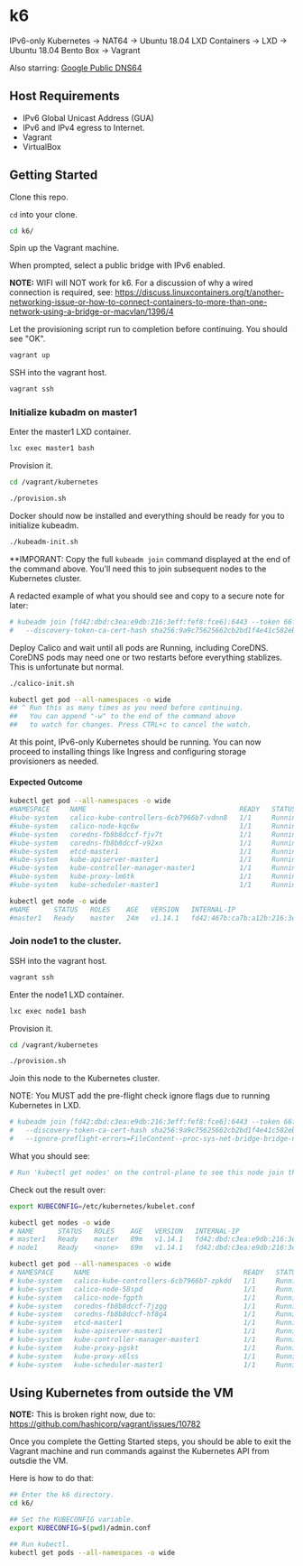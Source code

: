 # k6
IPv6-only Kubernetes -> NAT64 -> Ubuntu 18.04 LXD Containers -> LXD -> Ubuntu 18.04 Bento Box -> Vagrant

Also starring: [Google Public DNS64](https://developers.google.com/speed/public-dns/docs/dns64)

## Host Requirements

- IPv6 Global Unicast Address (GUA)
- IPv6 and IPv4 egress to Internet.
- Vagrant
- VirtualBox

## Getting Started

Clone this repo.

`cd` into your clone.

```bash
cd k6/
```

Spin up the Vagrant machine.

When prompted, select a public bridge with IPv6 enabled.

**NOTE:** WIFI will NOT work for k6. For a discussion of why a wired connection is required,
          see: https://discuss.linuxcontainers.org/t/another-networking-issue-or-how-to-connect-containers-to-more-than-one-network-using-a-bridge-or-macvlan/1396/4

Let the provisioning script run to completion before continuing. You should see "OK".

```bash
vagrant up
```

SSH into the vagrant host.

```bash
vagrant ssh
```

### Initialize kubadm on master1

Enter the master1 LXD container.

```bash
lxc exec master1 bash
```

Provision it.

```bash
cd /vagrant/kubernetes

./provision.sh
```

Docker should now be installed and everything should be ready for you to initialize kubeadm.

```bash
./kubeadm-init.sh
```

**IMPORANT: Copy the full `kubeadm join` command displayed at the end of the command above. You'll need this to join subsequent nodes to the Kubernetes cluster.

A redacted example of what you should see and copy to a secure note for later:

```bash
# kubeadm join [fd42:dbd:c3ea:e9db:216:3eff:fef8:fce6]:6443 --token 66fz78.abcabcabcabcabca \
#   --discovery-token-ca-cert-hash sha256:9a9c75625662cb2bd1f4e41c582eb635653384b321ff06fc3c99bd8a41281f69
```

Deploy Calico and wait until all pods are Running, including CoreDNS. CoreDNS pods may need one or two restarts before everything stablizes. This is unfortunate but normal.

```bash
./calico-init.sh

kubectl get pod --all-namespaces -o wide
## ^ Run this as many times as you need before continuing.
##   You can append "-w" to the end of the command above
##   to watch for changes. Press CTRL+c to cancel the watch.
```

At this point, IPv6-only Kubernetes should be running. You can now proceed to installing things like Ingress and configuring storage provisioners as needed.

#### Expected Outcome

```bash
kubectl get pod --all-namespaces -o wide
#NAMESPACE     NAME                                      READY   STATUS    RESTARTS   AGE   IP                                       NODE      NOMINATED NODE   READINESS GATES
#kube-system   calico-kube-controllers-6cb7966b7-vdnn8   1/1     Running   0          22m   fd2e:236d:b96f:b9d1::1:2840              master1   <none>           <none>
#kube-system   calico-node-kqc6w                         1/1     Running   0          22m   fd42:467b:ca7b:a12b:216:3eff:feb0:12af   master1   <none>           <none>
#kube-system   coredns-fb8b8dccf-fjv7t                   1/1     Running   1          23m   fd2e:236d:b96f:b9d1::1:2842              master1   <none>           <none>
#kube-system   coredns-fb8b8dccf-v92xn                   1/1     Running   1          23m   fd2e:236d:b96f:b9d1::1:2841              master1   <none>           <none>
#kube-system   etcd-master1                              1/1     Running   0          23m   fd42:467b:ca7b:a12b:216:3eff:feb0:12af   master1   <none>           <none>
#kube-system   kube-apiserver-master1                    1/1     Running   0          22m   fd42:467b:ca7b:a12b:216:3eff:feb0:12af   master1   <none>           <none>
#kube-system   kube-controller-manager-master1           1/1     Running   0          22m   fd42:467b:ca7b:a12b:216:3eff:feb0:12af   master1   <none>           <none>
#kube-system   kube-proxy-lm6tk                          1/1     Running   0          23m   fd42:467b:ca7b:a12b:216:3eff:feb0:12af   master1   <none>           <none>
#kube-system   kube-scheduler-master1                    1/1     Running   0          23m   fd42:467b:ca7b:a12b:216:3eff:feb0:12af   master1   <none>           <none>
```

```bash
kubectl get node -o wide
#NAME      STATUS   ROLES    AGE   VERSION   INTERNAL-IP                              EXTERNAL-IP   OS-IMAGE             KERNEL-VERSION      CONTAINER-RUNTIME
#master1   Ready    master   24m   v1.14.1   fd42:467b:ca7b:a12b:216:3eff:feb0:12af   <none>        Ubuntu 18.04.2 LTS   4.15.0-29-generic   docker://18.9.4
```

### Join node1 to the cluster.

SSH into the vagrant host.

```bash
vagrant ssh
```

Enter the node1 LXD container.

```bash
lxc exec node1 bash
```

Provision it.

```bash
cd /vagrant/kubernetes

./provision.sh
```

Join this node to the Kubernetes cluster.

NOTE: You MUST add the pre-flight check ignore flags due to running Kubernetes in LXD.

```bash
# kubeadm join [fd42:dbd:c3ea:e9db:216:3eff:fef8:fce6]:6443 --token 66fz78.abcabcabcabcabca \
#   --discovery-token-ca-cert-hash sha256:9a9c75625662cb2bd1f4e41c582eb635653384b321ff06fc3c99bd8a41281f69 \
#   --ignore-preflight-errors=FileContent--proc-sys-net-bridge-bridge-nf-call-iptables,FileContent--proc-sys-net-bridge-bridge-nf-call-ip6tables
```

What you should see:

```bash
# Run 'kubectl get nodes' on the control-plane to see this node join the cluster.
```

Check out the result over:

```bash
export KUBECONFIG=/etc/kubernetes/kubelet.conf

kubectl get nodes -o wide
# NAME      STATUS   ROLES    AGE   VERSION   INTERNAL-IP                             EXTERNAL-IP   OS-IMAGE             KERNEL-VERSION      CONTAINER-RUNTIME
# master1   Ready    master   89m   v1.14.1   fd42:dbd:c3ea:e9db:216:3eff:fef8:fce6   <none>        Ubuntu 18.04.2 LTS   4.15.0-29-generic   docker://18.9.5
# node1     Ready    <none>   69m   v1.14.1   fd42:dbd:c3ea:e9db:216:3eff:fea8:9b2a   <none>        Ubuntu 18.04.2 LTS   4.15.0-29-generic   docker://18.9.5

kubectl get pod --all-namespaces -o wide
# NAMESPACE     NAME                                      READY   STATUS    RESTARTS   AGE   IP                                      NODE      NOMINATED NODE   READINESS GATES
# kube-system   calico-kube-controllers-6cb7966b7-zpkdd   1/1     Running   0          87m   fd2e:236d:b96f:b9d1::1:2841             master1   <none>           <none>
# kube-system   calico-node-58spd                         1/1     Running   0          21m   fd42:dbd:c3ea:e9db:216:3eff:fea8:9b2a   node1     <none>           <none>
# kube-system   calico-node-fgpth                         1/1     Running   0          21m   fd42:dbd:c3ea:e9db:216:3eff:fef8:fce6   master1   <none>           <none>
# kube-system   coredns-fb8b8dccf-7jzgg                   1/1     Running   1          88m   fd2e:236d:b96f:b9d1::1:2840             master1   <none>           <none>
# kube-system   coredns-fb8b8dccf-hf8g4                   1/1     Running   1          88m   fd2e:236d:b96f:b9d1::1:2842             master1   <none>           <none>
# kube-system   etcd-master1                              1/1     Running   0          87m   fd42:dbd:c3ea:e9db:216:3eff:fef8:fce6   master1   <none>           <none>
# kube-system   kube-apiserver-master1                    1/1     Running   0          87m   fd42:dbd:c3ea:e9db:216:3eff:fef8:fce6   master1   <none>           <none>
# kube-system   kube-controller-manager-master1           1/1     Running   0          87m   fd42:dbd:c3ea:e9db:216:3eff:fef8:fce6   master1   <none>           <none>
# kube-system   kube-proxy-pgskt                          1/1     Running   0          68m   fd42:dbd:c3ea:e9db:216:3eff:fea8:9b2a   node1     <none>           <none>
# kube-system   kube-proxy-x6lss                          1/1     Running   0          88m   fd42:dbd:c3ea:e9db:216:3eff:fef8:fce6   master1   <none>           <none>
# kube-system   kube-scheduler-master1                    1/1     Running   0          87m   fd42:dbd:c3ea:e9db:216:3eff:fef8:fce6   master1   <none>           <none>
```

## Using Kubernetes from outside the VM

**NOTE:** This is broken right now, due to: https://github.com/hashicorp/vagrant/issues/10782

Once you complete the Getting Started steps, you should be able to exit the Vagrant machine and run commands against the Kubernetes API from outsdie the VM.

Here is how to do that:

```bash
## Enter the k6 directory.
cd k6/

## Set the KUBECONFIG variable.
export KUBECONFIG=$(pwd)/admin.conf

## Run kubectl.
kubectl get pods --all-namespaces -o wide
```
